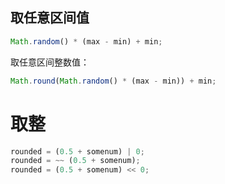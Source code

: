 ## 取任意区间值

```js
Math.random() * (max - min) + min;
```

取任意区间整数值：

```javascript
Math.round(Math.random() * (max - min)) + min;
```





# 取整

```js
rounded = (0.5 + somenum) | 0;
rounded = ~~ (0.5 + somenum);
rounded = (0.5 + somenum) << 0;
```

